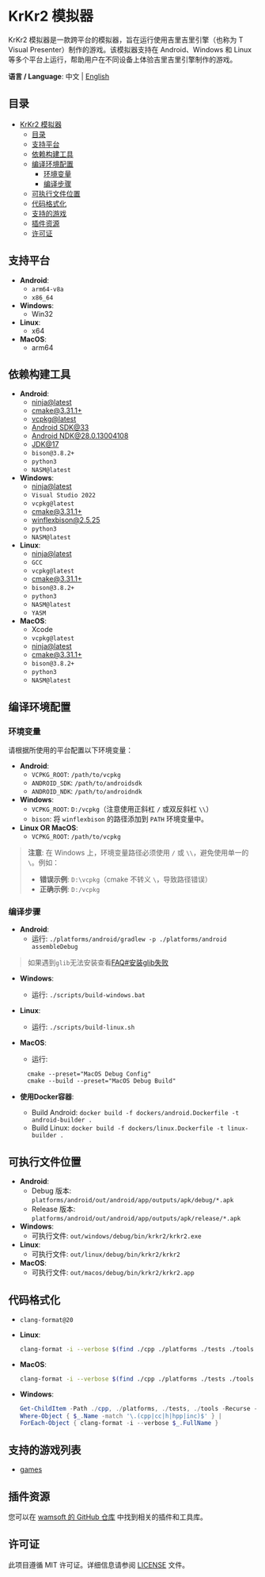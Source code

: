 # KrKr2 模拟器

KrKr2 模拟器是一款跨平台的模拟器，旨在运行使用吉里吉里引擎（也称为 T Visual Presenter）制作的游戏。该模拟器支持在 Android、Windows 和 Linux 等多个平台上运行，帮助用户在不同设备上体验吉里吉里引擎制作的游戏。

**语言 / Language**: 中文 | [English](README.md)

## 目录

- [KrKr2 模拟器](#krkr2-模拟器)
  - [目录](#目录)
  - [支持平台](#支持平台)
  - [依赖构建工具](#依赖构建工具)
  - [编译环境配置](#编译环境配置)
    - [环境变量](#环境变量)
    - [编译步骤](#编译步骤)
  - [可执行文件位置](#可执行文件位置)
  - [代码格式化](#代码格式化)
  - [支持的游戏](#支持的游戏列表)
  - [插件资源](#插件资源)
  - [许可证](#许可证)

## 支持平台

- **Android**:
  - `arm64-v8a`
  - `x86_64`
- **Windows**:
  - Win32
- **Linux**:
  - x64
- **MacOS**:
  - arm64

## 依赖构建工具

- **Android**:
  - [ninja@latest](https://github.com/ninja-build/ninja/releases)
  - [cmake@3.31.1+](https://cmake.org/download/)
  - [vcpkg@latest](https://learn.microsoft.com/en-us/vcpkg/get_started/get-started)
  - [Android SDK@33](https://developer.android.com)
  - [Android NDK@28.0.13004108](https://developer.android.com/ndk/downloads)
  - [JDK@17](https://jdk.java.net/archive/)
  - `bison@3.8.2+`
  - `python3`
  - `NASM@latest`
- **Windows**:
  - [ninja@latest](https://github.com/ninja-build/ninja/releases)
  - `Visual Studio 2022`
  - `vcpkg@latest`
  - [cmake@3.31.1+](https://cmake.org/download/)
  - [winflexbison@2.5.25](https://github.com/lexxmark/winflexbison)
  - `python3`
  - `NASM@latest`
- **Linux**:
  - [ninja@latest](https://github.com/ninja-build/ninja/releases)
  - `GCC`
  - `vcpkg@latest`
  - [cmake@3.31.1+](https://cmake.org/download/)
  - `bison@3.8.2+`
  - `python3`
  - `NASM@latest`
  - `YASM`
- **MacOS**:
  - Xcode
  - `vcpkg@latest`
  - [ninja@latest](https://github.com/ninja-build/ninja/releases)
  - [cmake@3.31.1+](https://cmake.org/download/)
  - `bison@3.8.2+`
  - `python3`
  - `NASM@latest`

## 编译环境配置

### 环境变量

请根据所使用的平台配置以下环境变量：

- **Android**:
  - `VCPKG_ROOT`: `/path/to/vcpkg`
  - `ANDROID_SDK`: `/path/to/androidsdk`
  - `ANDROID_NDK`: `/path/to/androidndk`
- **Windows**:
  - `VCPKG_ROOT`: `D:/vcpkg`（注意使用正斜杠 `/` 或双反斜杠 `\\`）
  - `bison`: 将 `winflexbison` 的路径添加到 `PATH` 环境变量中。
- **Linux OR MacOS**:
  - `VCPKG_ROOT`: `/path/to/vcpkg`

> **注意**: 在 Windows 上，环境变量路径必须使用 `/` 或 `\\`，避免使用单一的 `\`。例如：
>
> - **错误示例**: `D:\vcpkg`（cmake 不转义 `\`，导致路径错误）
> - **正确示例**: `D:/vcpkg`

### 编译步骤

- **Android**:
  - 运行: `./platforms/android/gradlew -p ./platforms/android assembleDebug`
> 如果遇到`glib`无法安装查看[FAQ#安装glib失败](./doc/FAQ.md#安装glib失败)
  
- **Windows**:
  - 运行: `./scripts/build-windows.bat`
  
- **Linux**:
  - 运行: `./scripts/build-linux.sh`

- **MacOS**:
  - 运行:
  ```
    cmake --preset="MacOS Debug Config"
    cmake --build --preset="MacOS Debug Build"
  ```
  
- **使用Docker容器**:
  - Build Android: `docker build -f dockers/android.Dockerfile -t android-builder .`
  - Build Linux: `docker build -f dockers/linux.Dockerfile -t linux-builder .`

## 可执行文件位置

- **Android**:
  - Debug 版本: `platforms/android/out/android/app/outputs/apk/debug/*.apk`
  - Release 版本: `platforms/android/out/android/app/outputs/apk/release/*.apk`
- **Windows**:
  - 可执行文件: `out/windows/debug/bin/krkr2/krkr2.exe`
- **Linux**:
  - 可执行文件: `out/linux/debug/bin/krkr2/krkr2`
- **MacOS**:
  - 可执行文件: `out/macos/debug/bin/krkr2/krkr2.app`

## 代码格式化
- `clang-format@20`
- **Linux**:
    ```bash
    clang-format -i --verbose $(find ./cpp ./platforms ./tests ./tools -regex ".+\.\(cpp\|cc\|h\|hpp\|inc\)")
    ```

- **MacOS**:
    ```bash
    clang-format -i --verbose $(find ./cpp ./platforms ./tests ./tools -name "*.cpp" -o -name "*.cc" -o -name "*.h" -o -name "*.hpp" -o -name "*.inc")
    ```

- **Windows**:
    ```powershell
    Get-ChildItem -Path ./cpp, ./platforms, ./tests, ./tools -Recurse -File | 
    Where-Object { $_.Name -match '\.(cpp|cc|h|hpp|inc)$' } | 
    ForEach-Object { clang-format -i --verbose $_.FullName }
    ```

## 支持的游戏列表
- [games](./doc/support_games.txt)

## 插件资源

您可以在 [wamsoft 的 GitHub 仓库](https://github.com/orgs/wamsoft/repositories?type=all) 中找到相关的插件和工具库。

## 许可证

此项目遵循 MIT 许可证。详细信息请参阅 [LICENSE](./LICENSE) 文件。
